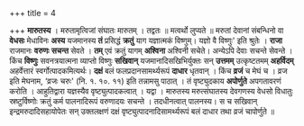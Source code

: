 +++
title = 4

+++
**मारुतस्य** । मरुतामृत्विजां संघातः मारुतम् । तद्वतः ॥ मत्वर्थो लुप्यते ॥ मरुतां देवानां  संबन्धिनो वा **वेधसः** मेधाविनः **अस्य** यजमानस्य **तं** प्रसिद्धं **क्रतुं** याग यज्ञात्मकं विष्णुम्। यज्ञो वै विष्णुः' इति श्रुतेः । **राजा** राजमानः **वरुणः** **सचन्त** सेवते । **तम्** एवं क्रतुं यागम् **अश्विना** अश्विनी सचेते। अन्येऽपि देवाः सचन्ते सेवन्ते । किंच **विष्णुः** सवनत्रयात्मना व्याप्तो विष्णुः **सखिवान्** यजमानादिसखिभिर्युक्तः सन् **उत्तमम्** उत्कृष्टतमम् **अहर्विदम्** अहर्वेत्तारं स्वर्गोत्पादकमित्यर्थः। **दक्षं** बलं फलप्रदानसामर्थ्यरूपं **दाधार** धृतवान् । किंच **व्रजं** च मेघं च । व्रज इति मेघनाम, ‘व्रजः चरुः' (नि. १. १०. ११) इति तन्नामसु पाठात् । तं वृष्ट्युदकाय **अपोर्णुते** अपगतावरणं करोति । आहुतिद्वारा यज्ञस्यैव वृष्ट्युत्पादकत्वात् । यद्वा । मारुतस्य मरुत्संघातस्य देवगणस्य वेधसो विधातुः स्रष्टुर्विष्णोः क्रतुं कर्म पालनादिरूपं वरुणादयः सचन्ते । तदधीनत्वात् पालनस्य। स च सखिवान् इन्द्रमरुदादिसहायोपेतः सन् उक्तलक्षणं दक्षं वृष्ट्युत्पादनादिसामर्थ्यरूपं बलं दाधार तथा व्रजं चापोर्णुते ॥